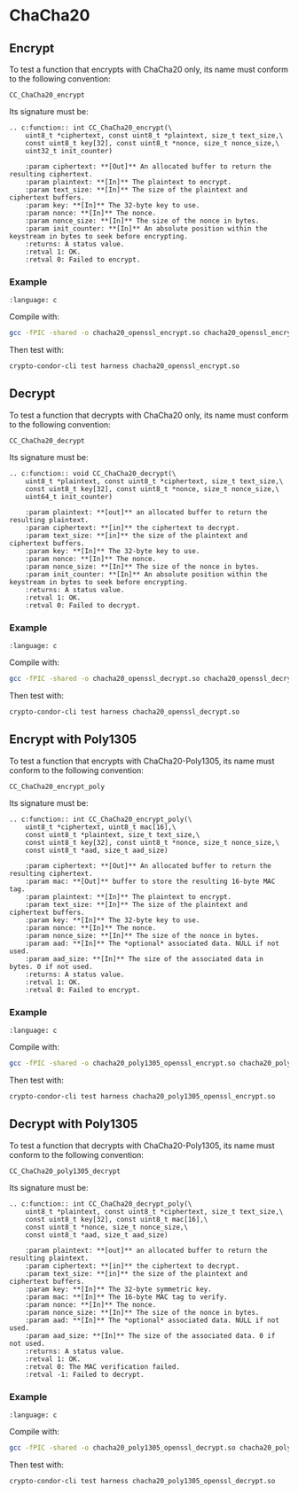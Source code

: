 # ChaCha20

## Encrypt

To test a function that encrypts with ChaCha20 only, its name must conform to the following convention:

```
CC_ChaCha20_encrypt
```

Its signature must be:

```{eval-rst}
.. c:function:: int CC_ChaCha20_encrypt(\
    uint8_t *ciphertext, const uint8_t *plaintext, size_t text_size,\
    const uint8_t key[32], const uint8_t *nonce, size_t nonce_size,\
    uint32_t init_counter)

    :param ciphertext: **[Out]** An allocated buffer to return the resulting ciphertext.
    :param plaintext: **[In]** The plaintext to encrypt.
    :param text_size: **[In]** The size of the plaintext and ciphertext buffers.
    :param key: **[In]** The 32-byte key to use.
    :param nonce: **[In]** The nonce.
    :param nonce_size: **[In]** The size of the nonce in bytes.
    :param init_counter: **[In]** An absolute position within the keystream in bytes to seek before encrypting.
    :returns: A status value.
    :retval 1: OK.
    :retval 0: Failed to encrypt.
```

### Example

```{literalinclude} ../../../tests/harness/chacha20_openssl_encrypt.harness.c
:language: c
```

Compile with:

```bash
gcc -fPIC -shared -o chacha20_openssl_encrypt.so chacha20_openssl_encrypt.c -lssl -lcrypto
```

Then test with:

```bash
crypto-condor-cli test harness chacha20_openssl_encrypt.so
```

## Decrypt

To test a function that decrypts with ChaCha20 only, its name must conform to the following convention:

```
CC_ChaCha20_decrypt
```

Its signature must be:

```{eval-rst}
.. c:function:: void CC_ChaCha20_decrypt(\
    uint8_t *plaintext, const uint8_t *ciphertext, size_t text_size,\
    const uint8_t key[32], const uint8_t *nonce, size_t nonce_size,\
    uint64_t init_counter)

    :param plaintext: **[out]** an allocated buffer to return the resulting plaintext.
    :param ciphertext: **[in]** the ciphertext to decrypt.
    :param text_size: **[in]** the size of the plaintext and ciphertext buffers.
    :param key: **[In]** The 32-byte key to use.
    :param nonce: **[In]** The nonce.
    :param nonce_size: **[In]** The size of the nonce in bytes.
    :param init_counter: **[In]** An absolute position within the keystream in bytes to seek before encrypting.
    :returns: A status value.
    :retval 1: OK.
    :retval 0: Failed to decrypt.
```

### Example

```{literalinclude} ../../../tests/harness/chacha20_openssl_decrypt.harness.c
:language: c
```

Compile with:

```bash
gcc -fPIC -shared -o chacha20_openssl_decrypt.so chacha20_openssl_decrypt.c -lssl -lcrypto
```

Then test with:

```bash
crypto-condor-cli test harness chacha20_openssl_decrypt.so
```

## Encrypt with Poly1305

To test a function that encrypts with ChaCha20-Poly1305, its name must conform to the following convention:

```
CC_ChaCha20_encrypt_poly
```

Its signature must be:

```{eval-rst}
.. c:function:: int CC_ChaCha20_encrypt_poly(\
    uint8_t *ciphertext, uint8_t mac[16],\
    const uint8_t *plaintext, size_t text_size,\
    const uint8_t key[32], const uint8_t *nonce, size_t nonce_size,\
    const uint8_t *aad, size_t aad_size)

    :param ciphertext: **[Out]** An allocated buffer to return the resulting ciphertext.
    :param mac: **[Out]** buffer to store the resulting 16-byte MAC tag.
    :param plaintext: **[In]** The plaintext to encrypt.
    :param text_size: **[In]** The size of the plaintext and ciphertext buffers.
    :param key: **[In]** The 32-byte key to use.
    :param nonce: **[In]** The nonce.
    :param nonce_size: **[In]** The size of the nonce in bytes.
    :param aad: **[In]** The *optional* associated data. NULL if not used.
    :param aad_size: **[In]** The size of the associated data in bytes. 0 if not used.
    :returns: A status value.
    :retval 1: OK.
    :retval 0: Failed to encrypt.
```

### Example

```{literalinclude} ../../../tests/harness/chacha20_poly1305_openssl_encrypt.harness.c
:language: c
```

Compile with:

```bash
gcc -fPIC -shared -o chacha20_poly1305_openssl_encrypt.so chacha20_poly1305_openssl_encrypt.c -lssl -lcrypto
```

Then test with:

```bash
crypto-condor-cli test harness chacha20_poly1305_openssl_encrypt.so
```


## Decrypt with Poly1305

To test a function that decrypts with ChaCha20-Poly1305, its name must conform to the following convention:

```
CC_ChaCha20_poly1305_decrypt
```

Its signature must be:

```{eval-rst}
.. c:function:: int CC_ChaCha20_decrypt_poly(\
    uint8_t *plaintext, const uint8_t *ciphertext, size_t text_size,\
    const uint8_t key[32], const uint8_t mac[16],\
    const uint8_t *nonce, size_t nonce_size,\
    const uint8_t *aad, size_t aad_size)

    :param plaintext: **[out]** an allocated buffer to return the resulting plaintext.
    :param ciphertext: **[in]** the ciphertext to decrypt.
    :param text_size: **[in]** the size of the plaintext and ciphertext buffers.
    :param key: **[In]** The 32-byte symmetric key.
    :param mac: **[In]** The 16-byte MAC tag to verify.
    :param nonce: **[In]** The nonce.
    :param nonce_size: **[In]** The size of the nonce in bytes.
    :param aad: **[In]** The *optional* associated data. NULL if not used.
    :param aad_size: **[In]** The size of the associated data. 0 if not used.
    :returns: A status value.
    :retval 1: OK.
    :retval 0: The MAC verification failed.
    :retval -1: Failed to decrypt.
```

### Example

```{literalinclude} ../../../tests/harness/chacha20_poly1305_openssl_decrypt.harness.c
:language: c
```

Compile with:

```bash
gcc -fPIC -shared -o chacha20_poly1305_openssl_decrypt.so chacha20_poly1305_openssl_decrypt.c -lssl -lcrypto
```

Then test with:

```bash
crypto-condor-cli test harness chacha20_poly1305_openssl_decrypt.so
```

